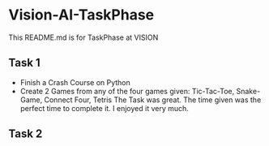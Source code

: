 # Vision-AI-TaskPhase
This README.md is for TaskPhase at VISION

## Task 1
- Finish a Crash Course on Python
- Create 2 Games from any of the four games given: 
Tic-Tac-Toe, 
Snake-Game,
Connect Four,
Tetris
The Task was great. The time given was the perfect time to complete it. I enjoyed it very much.

## Task 2
